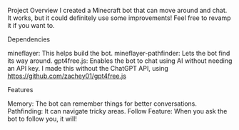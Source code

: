 Project Overview
I created a Minecraft bot that can move around and chat. It works, but it could definitely use some improvements! Feel free to revamp it if you want to.

Dependencies

mineflayer: This helps build the bot.
mineflayer-pathfinder: Lets the bot find its way around.
gpt4free.js: Enables the bot to chat using AI without needing an API key. I made this without the ChatGPT API, using https://github.com/zachey01/gpt4free.js

Features

Memory: The bot can remember things for better conversations.
Pathfinding: It can navigate tricky areas.
Follow Feature: When you ask the bot to follow you, it will!
